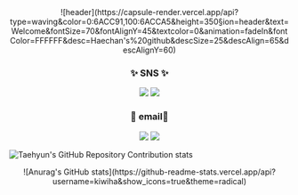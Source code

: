 <div align="center">
    ![header](https://capsule-render.vercel.app/api?type=waving&color=0:6ACC91,100:6ACCA5&height=350&section=header&text=Welcome&fontSize=70&fontAlignY=45&textcolor=0&animation=fadeIn&fontColor=FFFFFF&desc=Haechan's%20github&descSize=25&descAlign=65&descAlignY=60)
</div>

<div align="center">
    <h3> ✨ SNS ✨     </h3>
</div>
<div align="center">
     <a href="https://www.Instagram.com/kiwicw6679/" target="_blank"><img src="https://img.shields.io/badge/Instagram-E6B5C5?style=flat-square&logo=Instagram&logoColor=white"/></a>
    <a href="https://www.facebook.com/profile.php?id=100014881232083" target="_blank"><img src="https://img.shields.io/badge/Facebook-3E7FFF?style=flat-square&logo=Facebook&logoColor=white"/></a>
</div>


<div align="center">
    <h3>💌 email💌 </h3>
</div>

<div align="center">
    <img src="https://img.shields.io/badge/hc9679@gmail.com-3EB0FF?style=for-the-badge&logo=Gmail&logoColor=black">
    <img src="https://img.shields.io/badge/hc9679@naver.com-7EC674?style=for-the-badge&logo=Naver&logoColor=black">
</div>



![Taehyun's GitHub Repository Contribution stats](https://github-contributor-stats.vercel.app/api?username=kiwiha)

<div align="center">
    ![Anurag's GitHub stats](https://github-readme-stats.vercel.app/api?username=kiwiha&show_icons=true&theme=radical)
</div>
